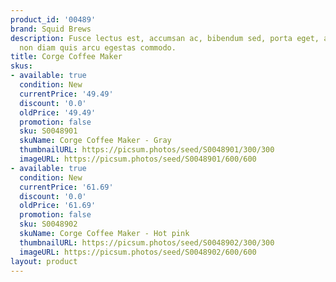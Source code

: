 ```yaml
---
product_id: '00489'
brand: Squid Brews
description: Fusce lectus est, accumsan ac, bibendum sed, porta eget, augue. Etiam
  non diam quis arcu egestas commodo.
title: Corge Coffee Maker
skus:
- available: true
  condition: New
  currentPrice: '49.49'
  discount: '0.0'
  oldPrice: '49.49'
  promotion: false
  sku: S0048901
  skuName: Corge Coffee Maker - Gray
  thumbnailURL: https://picsum.photos/seed/S0048901/300/300
  imageURL: https://picsum.photos/seed/S0048901/600/600
- available: true
  condition: New
  currentPrice: '61.69'
  discount: '0.0'
  oldPrice: '61.69'
  promotion: false
  sku: S0048902
  skuName: Corge Coffee Maker - Hot pink
  thumbnailURL: https://picsum.photos/seed/S0048902/300/300
  imageURL: https://picsum.photos/seed/S0048902/600/600
layout: product
---
```

